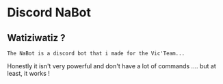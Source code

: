 
# Discord NaBot

## Watiziwatiz ?

    The NaBot is a discord bot that i made for the Vic'Team...
Honestly it isn't very powerful and don't have a lot of commands .... but at least, it works !